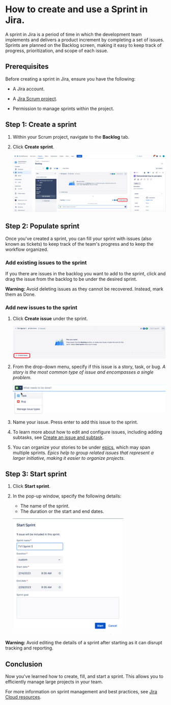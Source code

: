 # How to create and use a Sprint in Jira.

A sprint in Jira is a period of time in which the development team implements and delivers a product increment by completing a set of issues. Sprints are planned on the Backlog screen, making it easy to keep track of progress, prioritization, and scope of each issue. 

## Prerequisites

Before creating a sprint in Jira, ensure you have the following:

- A Jira account.

- A [Jira Scrum project](https://support.atlassian.com/jira-software-cloud/docs/create-a-new-project/).

- Permission to manage sprints within the project.

## Step 1: Create a sprint

1. Within your Scrum project, navigate to the **Backlog** tab.

2. Click **Create sprint**.

    ![creates sprint](<create-sprint.png>)

## Step 2: Populate sprint 

Once you've created a sprint, you can fill your sprint with issues (also known as tickets) to keep track of the team's progress and to keep the workflow organized.

### Add existing issues to the sprint

If you there are issues in the backlog you want to add to the sprint, click and drag the issue from the backlog to be under the desired sprint.

**Warning:** Avoid deleting issues as they cannot be recovered. Instead, mark them as Done.

### Add new issues to the sprint

1. Click **Create issue** under the sprint. 

    ![add issue](<add-issue.png>)

2. From the drop-down menu, specify if this issue is a story, task, or bug. *A story is the most common type of issue and encompasses a single problem.*

    ![types of issues](issue-type.png)

3. Name your issue. Press enter to add this issue to the sprint.

4. To learn more about how to edit and configure issues, including adding subtasks, see [Create an issue and subtask](https://support.atlassian.com/jira-software-cloud/docs/create-an-issue-and-a-sub-task/).

5. You can organize your stories to be under [epics](https://www.atlassian.com/agile/tutorials/epics), which may span multiple sprints. *Epics help to group related issues that represent a larger initiative, making it easier to organize projects.*

## Step 3: Start sprint

1. Click **Start sprint**.
2. In the pop-up window, specify the following details:
    - The name of the sprint.
    - The duration or the start and end dates. 

    ![specify details of sprint](sprint-details.png)

**Warning:** Avoid editing the details of a sprint after starting as it can disrupt tracking and reporting.

## Conclusion

Now you've learned how to create, fill, and start a sprint. This allows you to efficiently manage large projects in your team.

For more information on sprint management and best practices, see [Jira Cloud resources](https://support.atlassian.com/jira-software-cloud/resources/).
